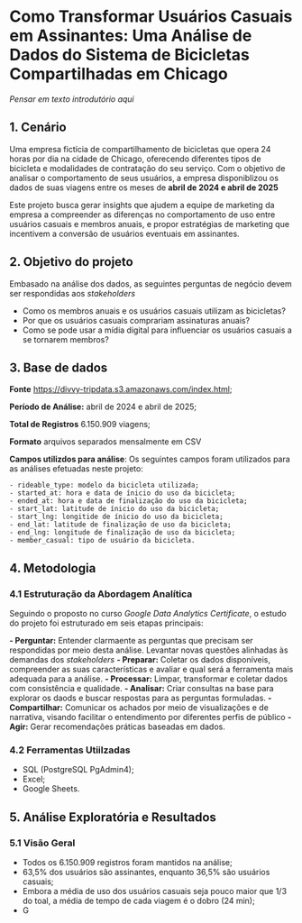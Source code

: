 # Como Transformar Usuários Casuais em Assinantes: Uma Análise de Dados do Sistema de Bicicletas Compartilhadas em Chicago

*Pensar em texto introdutório aqui*

## 1. Cenário
  
Uma empresa fictícia de compartilhamento de bicicletas que opera 24 horas por dia na cidade de Chicago, oferecendo diferentes tipos de bicicleta e modalidades de  contratação do seu serviço. Com o objetivo de analisar o comportamento de seus usuários, a empresa disponiblizou os dados de suas viagens entre os meses de **abril de 2024 e abril de 2025** 

Este projeto busca gerar insights que ajudem a equipe de marketing da empresa a compreender as diferenças no comportamento de uso entre usuários casuais e membros anuais, e propor estratégias de marketing que incentivem a conversão de usuários eventuais em assinantes.

## 2. Objetivo do projeto

Embasado na análise dos dados, as seguintes perguntas de negócio devem ser respondidas aos *stakeholders*

- Como os membros anuais e os usuários casuais utilizam as bicicletas?
- Por que os usuários casuais comprariam assinaturas anuais?
- Como se pode usar a mídia digital para influenciar os usuários casuais a se tornarem membros?

## 3. Base de dados

**Fonte** https://divvy-tripdata.s3.amazonaws.com/index.html;

**Período de Análise:** abril de 2024 e abril de 2025;

**Total de Registros** 6.150.909 viagens; 

**Formato** arquivos separados mensalmente em CSV

**Campos utilizdos para análise**: Os seguintes campos foram utilizados para as análises efetuadas neste projeto:

```
- rideable_type: modelo da bicicleta utilizada; 
- started_at: hora e data de ínicio do uso da bicicleta;
- ended_at: hora e data de finalização do uso da bicicleta;
- start_lat: latitude de ínicio do uso da bicicleta; 
- start_lng: longitide de ínicio do uso da bicicleta;
- end_lat: latitude de finalização de uso da bicicleta;
- end_lng: longitude de finalização de uso da bicicleta; 
- member_casual: tipo de usuário da bicicleta.
```
## 4. Metodologia

### 4.1 Estruturação da Abordagem Analítica

Seguindo o proposto no curso *Google Data Analytics Certificate*, o estudo do projeto foi estruturado em  seis etapas principais:

**- Perguntar:** Entender clarmaente as perguntas que precisam ser respondidas por meio desta análise. Levantar novas questões alinhadas às demandas dos *stakeholders* 
**- Preparar:** Coletar os dados disponíveis, compreender as suas características e avaliar e qual será a ferramenta mais adequada para a análise.
**- Processar:** Limpar, transformar e coletar dados com consistência e qualidade.
**- Analisar:** Criar consultas na base para explorar os daods e buscar respostas para as perguntas formuladas.
**- Compartilhar:** Comunicar os achados por meio de visualizações e de narrativa, visando facilitar o entendimento por diferentes perfis de público
**- Agir:** Gerar recomendações práticas baseadas em dados. 

### 4.2 Ferramentas Utiilzadas

- SQL (PostgreSQL PgAdmin4);
- Excel;
- Google Sheets.

## 5. Análise Exploratória e Resultados

### 5.1 Visão Geral

- Todos os 6.150.909 registros foram mantidos na análise; 
- 63,5% dos usuários são assinantes, enquanto 36,5% são usuários casuais;
- Embora a média de uso dos usuários casuais seja pouco maior que 1/3 do toal, a média de tempo de cada viagem é o dobro (24 min);
- G


